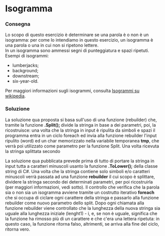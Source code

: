 # Isogramma

### Consegna
Lo scopo di questo esercizio è determinare se una parola è o non è un isogramma: per come lo intendiamo in questo esercizio, un isogramma è una parola o una in cui non si ripetono lettere. <br>
In un isogramma sono ammessi segni di punteggiatura e spazi ripetuti.
Esempi di isogrammi:
* lumberjacks;
* background;
* downstream;
* six-year-old.

Per maggiori informazioni sugli isogrammi, consulta [Isogrammi su wikipedia](https://it.wikipedia.org/wiki/Isogramma).

### Soluzione
La soluzione qua proposta si basa sull'uso di una funzione (rebuilder) che, tramite la funzione <b>.Split(); </b> divide la stringa in base a dei parametri, poi, la ricostruisce: una volta che la stringa in input è ripulita da simboli e spazi il programma entra in un ciclo foreach ed invia alla funzione rebuilder l'input ripulito (word) ed un char memorizzato nella variabile temporanea <b>tmp</b>, che verrà poi utilizzato come parametro per la funzione Split. Una volta ricevuta la stringa splittata secondo 


La soluzione qua pubblicata prevede prima di tutto di portare la stringa in input tutta a caratteri minuscoli usanto la funzione <b>.ToLower();</b> della classe string di C#.
Una volta che la stringa contiene solo simboli e/o caratteri minuscoli verrà passata ad una funzione <b>rebuilder</b> il cui scopo è splittare, dividere la stringa secondo dei determinati parametri, per poi ricostruirla (per maggiori informazioni, vedi sotto).
Il controllo che verifica che la parola sia o non sia un isogramma avviene tramite un costrutto iterativo <b>foreach</b> che si occupa di ciclare ogni carattere della stringa e passarlo alla funzione rebuilder come nuovo parametro dello split.
Dopo ogni chiamata alla funzione rebuilder viene controllato che la lunghezza della nuova stringa sia uguale alla lunghezza iniziale (lenght1) - i, e, se non è uguale, significa che la funzione ha rimosso più di un carattere e che c'era una lettera ripetuta: in questo caso, la funzione ritorna falso, altrimenti, se arriva alla fine del ciclo, ritorna vero.
